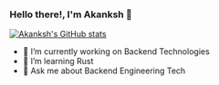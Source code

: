 ### Hello there!, I'm Akanksh 👋


<!--**akanksh5/akanksh5** is a ✨ _special_ ✨ repository because its `README.md` (this file) appears on your GitHub profile.

Here are some ideas to get you started:-->
[![Akanksh's GitHub stats](https://github-readme-stats.vercel.app/api?username=akanksh5)](https://github.com/anuraghazra/github-readme-stats)

- 🔭 I’m currently working on Backend Technologies
- 🌱 I’m learning Rust
- 💬 Ask me about Backend Engineering Tech

